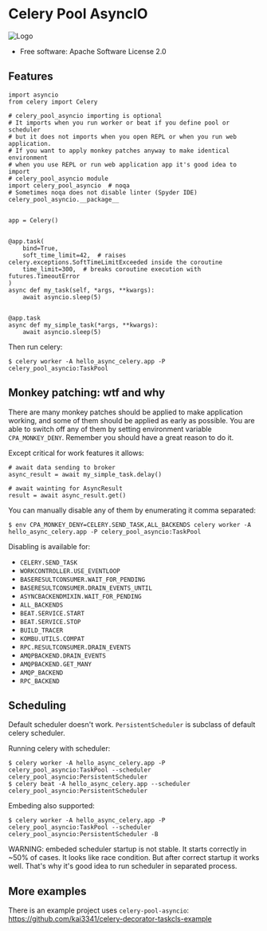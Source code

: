 Celery Pool AsyncIO
===============

![Logo](https://repository-images.githubusercontent.com/198568368/35298e00-c1e8-11e9-8bcf-76c57ee28db8)

* Free software: Apache Software License 2.0

Features
--------


```
import asyncio
from celery import Celery

# celery_pool_asyncio importing is optional
# It imports when you run worker or beat if you define pool or scheduler
# but it does not imports when you open REPL or when you run web application.
# If you want to apply monkey patches anyway to make identical environment
# when you use REPL or run web application app it's good idea to import
# celery_pool_asyncio module
import celery_pool_asyncio  # noqa
# Sometimes noqa does not disable linter (Spyder IDE)
celery_pool_asyncio.__package__


app = Celery()


@app.task(
    bind=True,
    soft_time_limit=42,  # raises celery.exceptions.SoftTimeLimitExceeded inside the coroutine
    time_limit=300,  # breaks coroutine execution with futures.TimeoutError
)
async def my_task(self, *args, **kwargs):
    await asyncio.sleep(5)


@app.task
async def my_simple_task(*args, **kwargs):
    await asyncio.sleep(5)
```

Then run celery:

```
$ celery worker -A hello_async_celery.app -P celery_pool_asyncio:TaskPool
```

Monkey patching: wtf and why
--------

There are many monkey patches should be applied to make application working, and
some of them should be applied as early as possible. You are able to switch off
any of them by setting environment variable `CPA_MONKEY_DENY`. Remember you
should have a great reason to do it.

Except critical for work features it allows:
```
# await data sending to broker
async_result = await my_simple_task.delay()

# await wainting for AsyncResult
result = await async_result.get()
```

You can manually disable any of them by enumerating it comma separated:
```
$ env CPA_MONKEY_DENY=CELERY.SEND_TASK,ALL_BACKENDS celery worker -A hello_async_celery.app -P celery_pool_asyncio:TaskPool
```

Disabling is available for:
- `CELERY.SEND_TASK`
- `WORKCONTROLLER.USE_EVENTLOOP`
- `BASERESULTCONSUMER.WAIT_FOR_PENDING`
- `BASERESULTCONSUMER.DRAIN_EVENTS_UNTIL`
- `ASYNCBACKENDMIXIN.WAIT_FOR_PENDING`
- `ALL_BACKENDS`
- `BEAT.SERVICE.START`
- `BEAT.SERVICE.STOP`
- `BUILD_TRACER`
- `KOMBU.UTILS.COMPAT`
- `RPC.RESULTCONSUMER.DRAIN_EVENTS`
- `AMQPBACKEND.DRAIN_EVENTS`
- `AMQPBACKEND.GET_MANY`
- `AMQP_BACKEND`
- `RPC_BACKEND`


Scheduling
--------

Default scheduler doesn't work. `PersistentScheduler` is subclass of default
celery scheduler.

Running celery with scheduler:
```
$ celery worker -A hello_async_celery.app -P celery_pool_asyncio:TaskPool --scheduler celery_pool_asyncio:PersistentScheduler
$ celery beat -A hello_async_celery.app --scheduler celery_pool_asyncio:PersistentScheduler
```

Embeding also supported:
```
$ celery worker -A hello_async_celery.app -P celery_pool_asyncio:TaskPool --scheduler celery_pool_asyncio:PersistentScheduler -B
```

WARNING: embeded scheduler startup is not stable. It starts correctly in ~50%
of cases. It looks like race condition. But after correct startup it works well.
That's why it's good idea to run scheduler in separated process.

More examples
--------
There is an example project uses `celery-pool-asyncio`:
https://github.com/kai3341/celery-decorator-taskcls-example
